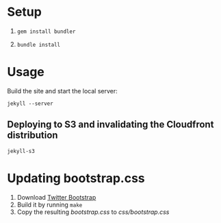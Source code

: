 # Setup

1. `gem install bundler`

2. `bundle install`

# Usage

Build the site and start the local server:

`jekyll --server`

## Deploying to S3 and invalidating the Cloudfront distribution

`jekyll-s3`

# Updating bootstrap.css

1. Download [Twitter Bootstrap](https://github.com/twitter/bootstrap/)
2. Build it by running `make`
3. Copy the resulting *bootstrap.css* to *css/bootstrap.css*
